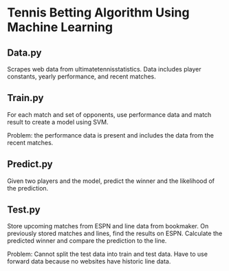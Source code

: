 # Tennis Betting Algorithm Using Machine Learning

## Data.py

Scrapes web data from ultimatetennisstatistics. Data includes player constants, yearly performance, and recent matches.

## Train.py

For each match and set of opponents, use performance data and match result to create a model using SVM.

Problem: the performance data is present and includes the data from the recent matches.

## Predict.py

Given two players and the model, predict the winner and the likelihood of the prediction.

## Test.py

Store upcoming matches from ESPN and line data from bookmaker. On previously stored matches and lines, find the results on ESPN. Calculate the predicted winner and compare the prediction to the line.

Problem: Cannot split the test data into train and test data. Have to use forward data because no websites have historic line data.
